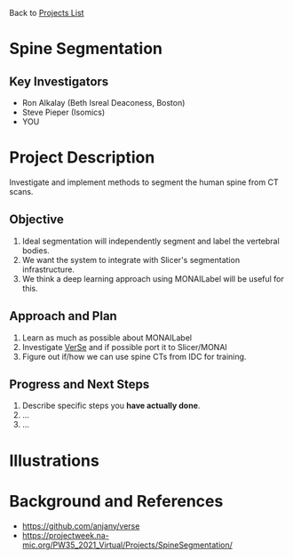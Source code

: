 Back to [Projects List](../../README.md#ProjectsList)

# Spine Segmentation

## Key Investigators

- Ron Alkalay (Beth Isreal Deaconess, Boston)
- Steve Pieper (Isomics)
- YOU

# Project Description

Investigate and implement methods to segment the human spine from CT scans.

## Objective

1. Ideal segmentation will independently segment and label the vertebral bodies.
2. We want the system to integrate with Slicer's segmentation infrastructure.
3. We think a deep learning approach using MONAILabel will be useful for this.

## Approach and Plan

1. Learn as much as possible about MONAILabel
2. Investigate [VerSe](https://arxiv.org/abs/2001.09193) and if possible port it to Slicer/MONAI
3. Figure out if/how we can use spine CTs from IDC for training.

## Progress and Next Steps

<!-- Update this section as you make progress, describing of what you have ACTUALLY DONE. If there are specific steps that you could not complete then you can describe them here, too. -->

1. Describe specific steps you **have actually done**.
1. ...
1. ...

# Illustrations

<!-- Add pictures and links to videos that demonstrate what has been accomplished.
![Description of picture](Example2.jpg)
![Some more images](Example2.jpg)
-->

# Background and References

* https://github.com/anjany/verse
* https://projectweek.na-mic.org/PW35_2021_Virtual/Projects/SpineSegmentation/
